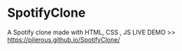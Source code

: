 # SpotifyClone
A Spotify clone made with HTML,  CSS , JS
LIVE DEMO >> https://pilerous.github.io/SpotifyClone/
